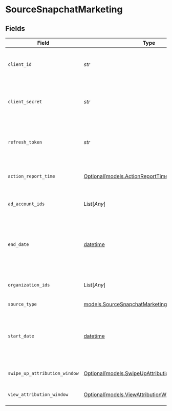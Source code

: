 # SourceSnapchatMarketing


## Fields

| Field                                                                                                    | Type                                                                                                     | Required                                                                                                 | Description                                                                                              | Example                                                                                                  |
| -------------------------------------------------------------------------------------------------------- | -------------------------------------------------------------------------------------------------------- | -------------------------------------------------------------------------------------------------------- | -------------------------------------------------------------------------------------------------------- | -------------------------------------------------------------------------------------------------------- |
| `client_id`                                                                                              | *str*                                                                                                    | :heavy_check_mark:                                                                                       | The Client ID of your Snapchat developer application.                                                    |                                                                                                          |
| `client_secret`                                                                                          | *str*                                                                                                    | :heavy_check_mark:                                                                                       | The Client Secret of your Snapchat developer application.                                                |                                                                                                          |
| `refresh_token`                                                                                          | *str*                                                                                                    | :heavy_check_mark:                                                                                       | Refresh Token to renew the expired Access Token.                                                         |                                                                                                          |
| `action_report_time`                                                                                     | [Optional[models.ActionReportTime]](../models/actionreporttime.md)                                       | :heavy_minus_sign:                                                                                       | Specifies the principle for conversion reporting.                                                        |                                                                                                          |
| `ad_account_ids`                                                                                         | List[*Any*]                                                                                              | :heavy_minus_sign:                                                                                       | Ad Account IDs of the ad accounts to retrieve                                                            |                                                                                                          |
| `end_date`                                                                                               | [datetime](https://docs.python.org/3/library/datetime.html#datetime-objects)                             | :heavy_minus_sign:                                                                                       | Date in the format 2017-01-25. Any data after this date will not be replicated.                          | 2022-01-30                                                                                               |
| `organization_ids`                                                                                       | List[*Any*]                                                                                              | :heavy_minus_sign:                                                                                       | The IDs of the organizations to retrieve                                                                 |                                                                                                          |
| `source_type`                                                                                            | [models.SourceSnapchatMarketingSnapchatMarketing](../models/sourcesnapchatmarketingsnapchatmarketing.md) | :heavy_check_mark:                                                                                       | N/A                                                                                                      |                                                                                                          |
| `start_date`                                                                                             | [datetime](https://docs.python.org/3/library/datetime.html#datetime-objects)                             | :heavy_minus_sign:                                                                                       | Date in the format 2022-01-01. Any data before this date will not be replicated.                         | 2022-01-01                                                                                               |
| `swipe_up_attribution_window`                                                                            | [Optional[models.SwipeUpAttributionWindow]](../models/swipeupattributionwindow.md)                       | :heavy_minus_sign:                                                                                       | Attribution window for swipe ups.                                                                        |                                                                                                          |
| `view_attribution_window`                                                                                | [Optional[models.ViewAttributionWindow]](../models/viewattributionwindow.md)                             | :heavy_minus_sign:                                                                                       | Attribution window for views.                                                                            |                                                                                                          |